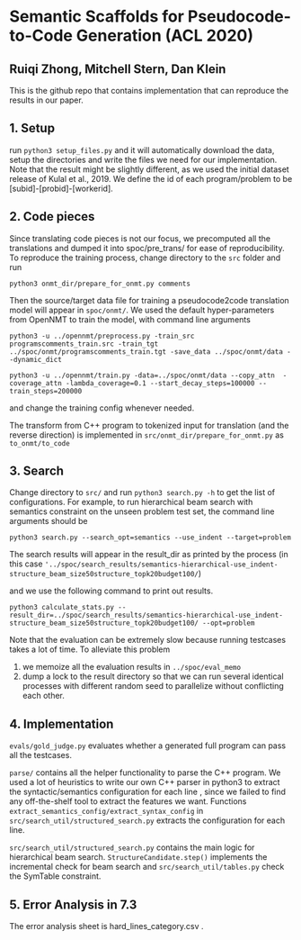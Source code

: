 # Semantic Scaffolds for Pseudocode-to-Code Generation (ACL 2020)
## Ruiqi Zhong, Mitchell Stern, Dan Klein

This is the github repo that contains implementation that can reproduce the results in our paper.

## 1. Setup
run 
```python3 setup_files.py``` and it will automatically download the data, setup the directories and write the files 
we need for our implementation. Note that the result might be slightly different, as we used the initial dataset release of  Kulal et al., 2019.
We define the id of each program/problem to be [subid]-[probid]-[workerid].

## 2. Code pieces
Since translating code pieces is not our focus, we precomputed all the translations and dumped it into spoc/pre_trans/ for ease of reproducibility.
To reproduce the training process, change directory to the  ```src``` folder and run 

```python3 onmt_dir/prepare_for_onmt.py comments```

Then the source/target data file for training a pseudocode2code translation model will appear in ```spoc/onmt/```.
We used the default hyper-parameters from OpenNMT to train the model, with command line arguments

```python3 -u ../opennmt/preprocess.py -train_src programscomments_train.src -train_tgt ../spoc/onmt/programscomments_train.tgt -save_data ../spoc/onmt/data --dynamic_dict```

```python3 -u ../opennmt/train.py -data=../spoc/onmt/data --copy_attn  -coverage_attn -lambda_coverage=0.1 --start_decay_steps=100000 --train_steps=200000```

and change the training config whenever needed.

The transform from C++ program to tokenized input for translation (and the reverse direction) is implemented in ```src/onmt_dir/prepare_for_onmt.py``` as ```to_onmt/to_code```

## 3. Search

Change directory to ```src/``` and run
```python3 search.py -h``` to get the list of configurations.
For example, to run hierarchical beam search with semantics constraint on the unseen problem test set, the command line arguments should be

```python3 search.py --search_opt=semantics --use_indent --target=problem ```

The search results will appear in the result_dir as printed by the process (in this case ```'../spoc/search_results/semantics-hierarchical-use_indent-structure_beam_size50structure_topk20budget100/```) 

and we use the following command to print out results.

```
python3 calculate_stats.py --result_dir=../spoc/search_results/semantics-hierarchical-use_indent-structure_beam_size50structure_topk20budget100/ --opt=problem
```

Note that the evaluation can be extremely slow because running testcases takes a lot of time. 
To alleviate this problem 
1. we memoize all the evaluation results in ```../spoc/eval_memo```
2. dump a lock to the result directory so that we can run several identical processes with different random seed to parallelize without conflicting each other.

## 4. Implementation

```evals/gold_judge.py``` evaluates whether a generated full program can pass all the testcases.

```parse/``` contains all the helper functionality to parse the C++ program. 
We used a lot of heuristics to write our own C++ parser in python3 to extract the syntactic/semantics configuration for each line
, since we failed to find any off-the-shelf tool to extract the features we want.
Functions ```extract_semantics_config/extract_syntax_config``` in ```src/search_util/structured_search.py``` extracts the configuration for each line.

```src/search_util/structured_search.py``` contains the main logic for hierarchical beam search. 
```StructureCandidate.step()``` implements the incremental check for beam search and ```src/search_util/tables.py``` check the SymTable constraint.

## 5. Error Analysis in 7.3

The error analysis sheet is hard_lines_category.csv .